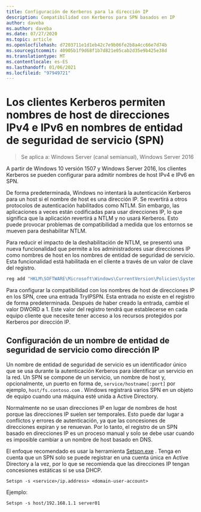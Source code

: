 ```yaml
---
title: Configuración de Kerberos para la dirección IP
description: Compatibilidad con Kerberos para SPN basados en IP
author: daveba
ms.author: daveba
ms.date: 07/27/2020
ms.topic: article
ms.openlocfilehash: d7203711e1d1eb42c7e9b06fe2b8a4cc66e7d74b
ms.sourcegitcommit: 40905b1f9d68f1b7d821e05cab2d35e9b425e38d
ms.translationtype: MT
ms.contentlocale: es-ES
ms.lasthandoff: 01/06/2021
ms.locfileid: "97949721"
---
```

# <a name="kerberos-clients-allow-ipv4-and-ipv6-address-hostnames-in-service-principal-names-spns"></a>Los clientes Kerberos permiten nombres de host de direcciones IPv4 e IPv6 en nombres de entidad de seguridad de servicio (SPN)

>Se aplica a: Windows Server (canal semianual), Windows Server 2016

A partir de Windows 10 versión 1507 y Windows Server 2016, los clientes Kerberos se pueden configurar para admitir nombres de host IPv4 e IPv6 en SPN.

De forma predeterminada, Windows no intentará la autenticación Kerberos para un host si el nombre de host es una dirección IP. Se revertirá a otros protocolos de autenticación habilitados como NTLM. Sin embargo, las aplicaciones a veces están codificadas para usar direcciones IP, lo que significa que la aplicación revertirá a NTLM y no usará Kerberos. Esto puede provocar problemas de compatibilidad a medida que los entornos se mueven para deshabilitar NTLM.

Para reducir el impacto de la deshabilitación de NTLM, se presentó una nueva funcionalidad que permite a los administradores usar direcciones IP como nombres de host en los nombres de entidad de seguridad de servicio. Esta funcionalidad está habilitada en el cliente a través de un valor de clave del registro.

```cmd
reg add "HKLM\SOFTWARE\Microsoft\Windows\CurrentVersion\Policies\System\Kerberos\Parameters" /v TryIPSPN /t REG_DWORD /d 1 /f
```

Para configurar la compatibilidad con los nombres de host de direcciones IP en los SPN, cree una entrada TryIPSPN. Esta entrada no existe en el registro de forma predeterminada. Después de haber creado la entrada, cambie el valor DWORD a 1. Este valor del registro tendrá que establecerse en cada equipo cliente que necesite tener acceso a los recursos protegidos por Kerberos por dirección IP.

## <a name="configuring-a-service-principal-name-as-ip-address"></a>Configuración de un nombre de entidad de seguridad de servicio como dirección IP

Un nombre de entidad de seguridad de servicio es un identificador único que se usa durante la autenticación Kerberos para identificar un servicio en la red. Un SPN se compone de un servicio, un nombre de host y, opcionalmente, un puerto en forma de, `service/hostname[:port]` por ejemplo, `host/fs.contoso.com` . Windows registrará varios SPN en un objeto de equipo cuando una máquina esté unida a Active Directory.

Normalmente no se usan direcciones IP en lugar de nombres de host porque las direcciones IP suelen ser temporales. Esto puede dar lugar a conflictos y errores de autenticación, ya que las concesiones de direcciones expiran y se renuevan. Por lo tanto, el registro de un SPN basado en direcciones IP es un proceso manual y solo se debe usar cuando es imposible cambiar a un nombre de host basado en DNS.

El enfoque recomendado es usar la herramienta [Setspn.exe](/previous-versions/windows/it-pro/windows-server-2012-R2-and-2012/cc731241(v=ws.11)) . Tenga en cuenta que un SPN solo se puede registrar en una cuenta única en Active Directory a la vez, por lo que se recomienda que las direcciones IP tengan concesiones estáticas si se usa DHCP.

```
Setspn -s <service>/ip.address> <domain-user-account>
```

Ejemplo:

```
Setspn -s host/192.168.1.1 server01
```
